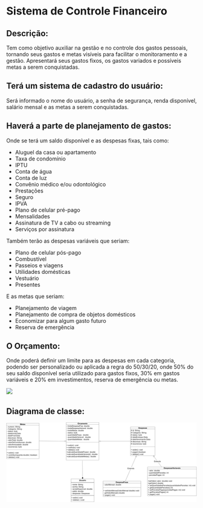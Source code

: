 # Sistema de Controle Financeiro

## Descrição:

Tem como objetivo auxiliar na gestão e no controle dos gastos pessoais, tornando seus gastos e metas visíveis para facilitar o monitoramento e a gestão. Apresentará seus gastos fixos, os gastos variados e possíveis metas a serem conquistadas.

## Terá um sistema de cadastro do usuário:

Será informado o nome do usuário, a senha de segurança, renda disponível, salário mensal e as metas a serem conquistadas.

## Haverá a parte de planejamento de gastos:

Onde se terá um saldo disponível e as despesas fixas, tais como:
- Aluguel da casa ou apartamento
- Taxa de condomínio
- IPTU
- Conta de água
- Conta de luz
- Convênio médico e/ou odontológico
- Prestações
- Seguro
- IPVA
- Plano de celular pré-pago
- Mensalidades
- Assinatura de TV a cabo ou streaming
- Serviços por assinatura

Também terão as despesas variáveis que seriam:
- Plano de celular pós-pago
- Combustível
- Passeios e viagens
- Utilidades domésticas
- Vestuário
- Presentes

E as metas que seriam:
- Planejamento de viagem
- Planejamento de compra de objetos domésticos
- Economizar para algum gasto futuro
- Reserva de emergência

## O Orçamento:

Onde poderá definir um limite para as despesas em cada categoria, podendo ser personalizado ou aplicada a regra do 50/30/20, onde 50% do seu saldo disponível seria utilizado para gastos fixos, 30% em gastos variáveis e 20% em investimentos, reserva de emergência ou metas.

 <img src="https://assets-blog.pagseguro.uol.com.br/wp-content/2023/10/INFOIMAGEM_Metodo_50_30_20.jpg">

## Diagrama de classe:

 <img src="Diagrama de classe.jpg" alt="Diagrama" >

 

 



